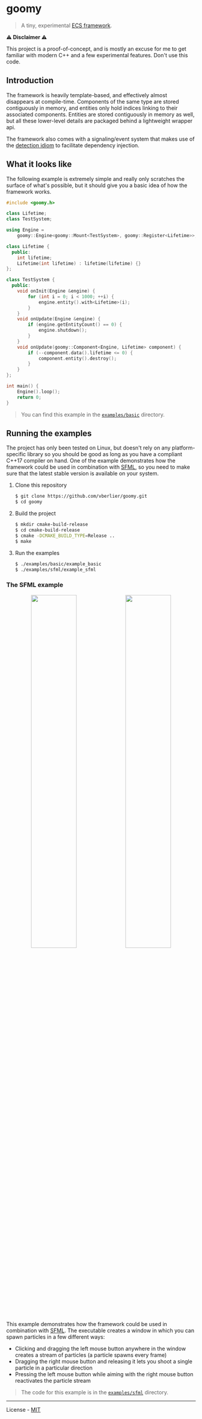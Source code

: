 <!-- Go to https://github.com/vberlier/goomy to read this file with formatting -->

# goomy

> A tiny, experimental [ECS framework](https://en.wikipedia.org/wiki/Entity_component_system).

**⚠️ Disclaimer ⚠️**

This project is a proof-of-concept, and is mostly an excuse for me to get familiar with modern C++ and a few experimental features. Don't use this code.

## Introduction

The framework is heavily template-based, and effectively almost disappears at compile-time. Components of the same type are stored contiguously in memory, and entities only hold indices linking to their associated components. Entities are stored contiguously in memory as well, but all these lower-level details are packaged behind a lightweight wrapper api.

The framework also comes with a signaling/event system that makes use of the [detection idiom](https://en.cppreference.com/w/cpp/experimental/is_detected) to facilitate dependency injection.

## What it looks like

The following example is extremely simple and really only scratches the surface of what's possible, but it should give you a basic idea of how the framework works.

```cpp
#include <goomy.h>

class Lifetime;
class TestSystem;

using Engine =
    goomy::Engine<goomy::Mount<TestSystem>, goomy::Register<Lifetime>>;

class Lifetime {
  public:
    int lifetime;
    Lifetime(int lifetime) : lifetime(lifetime) {}
};

class TestSystem {
  public:
    void onInit(Engine &engine) {
        for (int i = 0; i < 1000; ++i) {
            engine.entity().with<Lifetime>(i);
        }
    }
    void onUpdate(Engine &engine) {
        if (engine.getEntityCount() == 0) {
            engine.shutdown();
        }
    }
    void onUpdate(goomy::Component<Engine, Lifetime> component) {
        if (--component.data().lifetime <= 0) {
            component.entity().destroy();
        }
    }
};

int main() {
    Engine().loop();
    return 0;
}
```

> You can find this example in the [`examples/basic`](https://github.com/vberlier/goomy/tree/master/examples/basic) directory.

## Running the examples

The project has only been tested on Linux, but doesn't rely on any platform-specific library so you should be good as long as you have a compliant C++17 compiler on hand. One of the example demonstrates how the framework could be used in combination with [SFML](https://www.sfml-dev.org/), so you need to make sure that the latest stable version is available on your system.

1. Clone this repository

    ``` sh
    $ git clone https://github.com/vberlier/goomy.git
    $ cd goomy
    ```

2. Build the project

    ``` sh
    $ mkdir cmake-build-release
    $ cd cmake-build-release
    $ cmake -DCMAKE_BUILD_TYPE=Release ..
    $ make
    ```

3. Run the examples

    ``` sh
    $ ./examples/basic/example_basic
    $ ./examples/sfml/example_sfml
    ```

### The SFML example

<p align="center">
  <img width="49%" src="https://raw.githubusercontent.com/vberlier/goomy/master/examples/sfml/screenshots/1.png">
  <img width="49%" src="https://raw.githubusercontent.com/vberlier/goomy/master/examples/sfml/screenshots/2.png">
</p>

This example demonstrates how the framework could be used in combination with [SFML](https://www.sfml-dev.org/). The executable creates a window in which you can spawn particles in a few different ways:

- Clicking and dragging the left mouse button anywhere in the window creates a stream of particles (a particle spawns every frame)
- Dragging the right mouse button and releasing it lets you shoot a single particle in a particular direction
- Pressing the left mouse button while aiming with the right mouse button reactivates the particle stream

> The code for this example is in the [`examples/sfml`](https://github.com/vberlier/goomy/tree/master/examples/sfml) directory.

---

License - [MIT](https://github.com/vberlier/goomy/blob/master/LICENSE)
